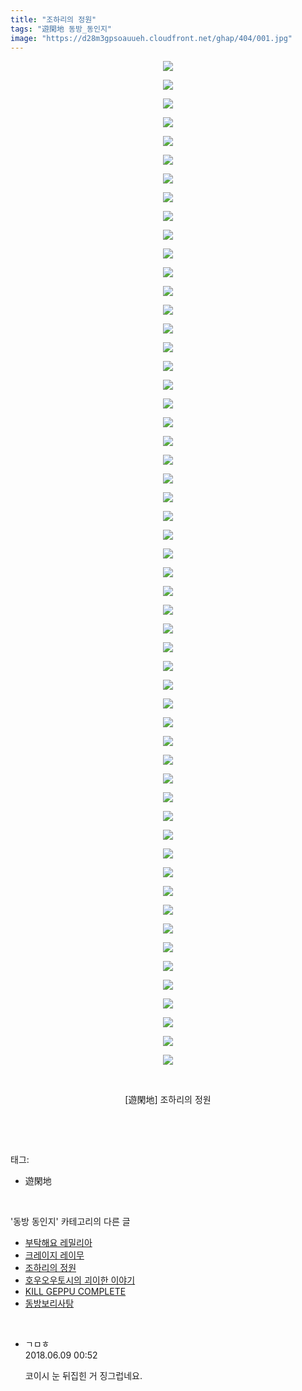 ```yaml
---
title: "조하리의 정원"
tags: "遊閑地 동방_동인지"
image: "https://d28m3gpsoauueh.cloudfront.net/ghap/404/001.jpg"
---
```

<div class="article">
<p style="text-align: center; clear: none; float: none;"><img src="{{ site.imgserver4 }}/ghap/404/001.jpg"/></p>
<p style="text-align: center; clear: none; float: none;"><img src="{{ site.imgserver4 }}/ghap/404/002.jpg"/></p>
<p style="text-align: center; clear: none; float: none;"><img src="{{ site.imgserver4 }}/ghap/404/003.jpg"/></p>
<p style="text-align: center; clear: none; float: none;"><img src="{{ site.imgserver4 }}/ghap/404/004.jpg"/></p>
<p style="text-align: center; clear: none; float: none;"><img src="{{ site.imgserver4 }}/ghap/404/005.jpg"/></p>
<p style="text-align: center; clear: none; float: none;"><img src="{{ site.imgserver4 }}/ghap/404/006.jpg"/></p>
<p style="text-align: center; clear: none; float: none;"><img src="{{ site.imgserver4 }}/ghap/404/007.jpg"/></p>
<p style="text-align: center; clear: none; float: none;"><img src="{{ site.imgserver4 }}/ghap/404/008.jpg"/></p>
<p style="text-align: center; clear: none; float: none;"><img src="{{ site.imgserver4 }}/ghap/404/009.jpg"/></p>
<p style="text-align: center; clear: none; float: none;"><img src="{{ site.imgserver4 }}/ghap/404/010.jpg"/></p>
<p style="text-align: center; clear: none; float: none;"><img src="{{ site.imgserver4 }}/ghap/404/011.jpg"/></p>
<p style="text-align: center; clear: none; float: none;"><img src="{{ site.imgserver4 }}/ghap/404/012.jpg"/></p>
<p style="text-align: center; clear: none; float: none;"><img src="{{ site.imgserver4 }}/ghap/404/013.jpg"/></p>
<p style="text-align: center; clear: none; float: none;"><img src="{{ site.imgserver4 }}/ghap/404/014.jpg"/></p>
<p style="text-align: center; clear: none; float: none;"><img src="{{ site.imgserver4 }}/ghap/404/015.jpg"/></p>
<p style="text-align: center; clear: none; float: none;"><img src="{{ site.imgserver4 }}/ghap/404/016.jpg"/></p>
<p style="text-align: center; clear: none; float: none;"><img src="{{ site.imgserver4 }}/ghap/404/017.jpg"/></p>
<p style="text-align: center; clear: none; float: none;"><img src="{{ site.imgserver4 }}/ghap/404/018.jpg"/></p>
<p style="text-align: center; clear: none; float: none;"><img src="{{ site.imgserver4 }}/ghap/404/019.jpg"/></p>
<p style="text-align: center; clear: none; float: none;"><img src="{{ site.imgserver4 }}/ghap/404/020.jpg"/></p>
<p style="text-align: center; clear: none; float: none;"><img src="{{ site.imgserver4 }}/ghap/404/021.jpg"/></p>
<p style="text-align: center; clear: none; float: none;"><img src="{{ site.imgserver4 }}/ghap/404/022.jpg"/></p>
<p style="text-align: center; clear: none; float: none;"><img src="{{ site.imgserver4 }}/ghap/404/023.jpg"/></p>
<p style="text-align: center; clear: none; float: none;"><img src="{{ site.imgserver4 }}/ghap/404/024.jpg"/></p>
<p style="text-align: center; clear: none; float: none;"><img src="{{ site.imgserver4 }}/ghap/404/025.jpg"/></p>
<p style="text-align: center; clear: none; float: none;"><img src="{{ site.imgserver4 }}/ghap/404/026.jpg"/></p>
<p style="text-align: center; clear: none; float: none;"><img src="{{ site.imgserver4 }}/ghap/404/027.jpg"/></p>
<p style="text-align: center; clear: none; float: none;"><img src="{{ site.imgserver4 }}/ghap/404/028.jpg"/></p>
<p style="text-align: center; clear: none; float: none;"><img src="{{ site.imgserver4 }}/ghap/404/029.jpg"/></p>
<p style="text-align: center; clear: none; float: none;"><img src="{{ site.imgserver4 }}/ghap/404/030.jpg"/></p>
<p style="text-align: center; clear: none; float: none;"><img src="{{ site.imgserver4 }}/ghap/404/031.jpg"/></p>
<p style="text-align: center; clear: none; float: none;"><img src="{{ site.imgserver4 }}/ghap/404/032.jpg"/></p>
<p style="text-align: center; clear: none; float: none;"><img src="{{ site.imgserver4 }}/ghap/404/033.jpg"/></p>
<p style="text-align: center; clear: none; float: none;"><img src="{{ site.imgserver4 }}/ghap/404/034.jpg"/></p>
<p style="text-align: center; clear: none; float: none;"><img src="{{ site.imgserver4 }}/ghap/404/035.jpg"/></p>
<p style="text-align: center; clear: none; float: none;"><img src="{{ site.imgserver4 }}/ghap/404/036.jpg"/></p>
<p style="text-align: center; clear: none; float: none;"><img src="{{ site.imgserver4 }}/ghap/404/037.jpg"/></p>
<p style="text-align: center; clear: none; float: none;"><img src="{{ site.imgserver4 }}/ghap/404/038.jpg"/></p>
<p style="text-align: center; clear: none; float: none;"><img src="{{ site.imgserver4 }}/ghap/404/039.jpg"/></p>
<p style="text-align: center; clear: none; float: none;"><img src="{{ site.imgserver4 }}/ghap/404/040.jpg"/></p>
<p style="text-align: center; clear: none; float: none;"><img src="{{ site.imgserver4 }}/ghap/404/041.jpg"/></p>
<p style="text-align: center; clear: none; float: none;"><img src="{{ site.imgserver4 }}/ghap/404/042.jpg"/></p>
<p style="text-align: center; clear: none; float: none;"><img src="{{ site.imgserver4 }}/ghap/404/043.jpg"/></p>
<p style="text-align: center; clear: none; float: none;"><img src="{{ site.imgserver4 }}/ghap/404/044.jpg"/></p>
<p style="text-align: center; clear: none; float: none;"><img src="{{ site.imgserver4 }}/ghap/404/045.jpg"/></p>
<p style="text-align: center; clear: none; float: none;"><img src="{{ site.imgserver4 }}/ghap/404/046.jpg"/></p>
<p style="text-align: center; clear: none; float: none;"><img src="{{ site.imgserver4 }}/ghap/404/047.jpg"/></p>
<p style="text-align: center; clear: none; float: none;"><img src="{{ site.imgserver4 }}/ghap/404/048.jpg"/></p>
<p style="text-align: center; clear: none; float: none;"><img src="{{ site.imgserver4 }}/ghap/404/049.jpg"/></p>
<p style="text-align: center; clear: none; float: none;"><img src="{{ site.imgserver4 }}/ghap/404/050.jpg"/></p>
<p style="text-align: center; clear: none; float: none;"><img src="{{ site.imgserver4 }}/ghap/404/051.jpg"/></p>
<p style="text-align: center; clear: none; float: none;"><img src="{{ site.imgserver4 }}/ghap/404/052.jpg"/></p>
<p style="text-align: center; clear: none; float: none;"><img src="{{ site.imgserver4 }}/ghap/404/053.jpg"/></p>
<p style="text-align: center; clear: none; float: none;"><img src="{{ site.imgserver4 }}/ghap/404/054.jpg"/></p>
<p style="text-align: center; clear: none; float: none;"><br/></p>
<p style="text-align: center; clear: none; float: none;">[遊閑地] 조하리의 정원</p>
<p><br/></p>
</div><br/>
<div class="tagTrail">
<p>태그: </p>
<ul>
<li>遊閑地</li>
</ul>
</div><br/>
<div class="another">
<p>'동방 동인지' 카테고리의 다른 글</p>
<ul>
<li><a href="/ghap_406">부탁해요 레밀리아</a></li>
<li><a href="/ghap_405">크레이지 레이무</a></li>
<li><a href="/ghap_404">조하리의 정원</a></li>
<li><a href="/ghap_403">호우오우토시의 괴이한 이야기</a></li>
<li><a href="/ghap_402">KILL GEPPU COMPLETE</a></li>
<li><a href="/ghap_401">동방보리사탕</a></li>
</ul>
</div><br/>
<div class="cb_module cb_fluid">
<div class="cb_wrt cb_profile">
<div class="comment">
<ul>
<li class="cb_thumb_off" id="comment15268269">
<div class="cb_comment_area">
<div class="cb_info_area">
<div class="cb_section">
<span class="cb_nick_name">ㄱㅁㅎ</span>
</div>
<div class="cb_section">
<span class="cb_date">2018.06.09 00:52 </span>
</div>
</div>
<div class="cb_dsc_comment">
<p class="cb_dsc">
											코이시 눈 뒤집힌 거 징그럽네요.
										</p>
</div>
</div></li>
</ul>
</div>
</div><!-- commentList close -->
</div><br/>
